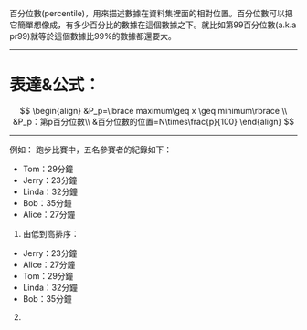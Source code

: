 百分位數(percentile)，用來描述數據在資料集裡面的相對位置。百分位數可以把它簡單想像成，有多少百分比的數據在這個數據之下。就比如第99百分位數(a.k.a pr99)就等於這個數據比99%的數據都還要大。
- - -
# 表達&公式：
$$
\begin{align}
&P_p=\lbrace maximum\geq x \geq minimum\rbrace
\\
&P_p：第p百分位數\\
&百分位數的位置=N\times\frac{p}{100}
\end{align}
$$
- - -
例如：
跑步比賽中，五名參賽者的紀錄如下：
- Tom：29分鐘
- Jerry：23分鐘
- Linda：32分鐘
- Bob：35分鐘
- Alice：27分鐘
1. 由低到高排序：
- Jerry：23分鐘
- Alice：27分鐘
- Tom：29分鐘
- Linda：32分鐘
- Bob：35分鐘
2.